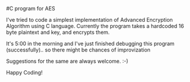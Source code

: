 #C program for AES

I've tried to code a simplest implementation of Advanced Encryption Algorithm using C language.
Currently the program takes a hardcoded 16 byte plaintext and key, and encrypts them.

It's 5:00 in the morning and I've just finished debugging this program (successfully).. so there might be chances of improvization

Suggestions for the same are always welcome. :-)

Happy Coding!
